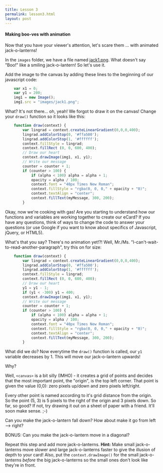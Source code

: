 ```yaml
---
title: Lesson 3
permalink: lesson3.html
layout: post
---
```

#### Making boo-ves with animation

Now that you have your viewer's attention, let's scare them ... with animated jack-o-lanterns!

In the `images` folder, we have a file named [jack1.png](images/jack1.png).  What doesn't say "Boo!" like a smiling jack-o-lantern!  So let's use it.

Add the image to the canvas by adding these lines to the beginning of our javascript code:

```javascript
    var x1 = 0;
    var y1 = 200;
    img1 = new Image();
    img1.src = "images/jack1.png";

```

What?  It's not there... oh, yeah!  We forgot to draw it on the canvas!  Change your `draw()` function so it looks like this:

```javascript
    function draw(context) {
        var lingrad = context.createLinearGradient(0,0,0,400);
        lingrad.addColorStop(0, '#ffa500');
        lingrad.addColorStop(1, '#ffffff');
        context.fillStyle = lingrad;
        context.fillRect (0, 0, 600, 400);
        // Draw our heart
        context.drawImage(img1, x1, y1);
        // Write our message
        counter = counter + 1;
        if (counter > 100) {
            if (alpha < 100) alpha = alpha + 1;
            opacity = alpha / 100;
            context.font = "40px Times New Roman";
            context.fillStyle = "rgba(0, 0, 0," + opacity + "0)";
            context.textAlign = "center";
            context.fillText(myMessage, 300, 200);
        }
```

Okay, now we're cooking with gas!  Are you starting to understand how our functions and variables are working together to create our eCard?  If you have any questions, think of ways to change the code to answer your questions (or use Google if you want to know about specifics of Javascript, jQuery, or HTML5).

What's that you say?  There's no animation yet!?! Well, Mr./Ms. "I-can't-wait-to-read-another-paragraph", try this on for size:

```javascript
    function draw(context) {
        var lingrad = context.createLinearGradient(0,0,0,400);
        lingrad.addColorStop(0, '#ffa500');
        lingrad.addColorStop(1, '#ffffff');
        context.fillStyle = lingrad;
        context.fillRect (0, 0, 600, 400);
        // Draw our heart
        y1 = y1 - 1;
        if (y1 < -300) y1 = 400;
        context.drawImage(img1, x1, y1);
        // Write our message
        counter = counter + 1;
        if (counter > 100) {
            if (alpha < 100) alpha = alpha + 1;
            opacity = alpha / 100;
            context.font = "40px Times New Roman";
            context.fillStyle = "rgba(0, 0, 0," + opacity + "0)";
            context.textAlign = "center";
            context.fillText(myMessage, 300, 200);
        }
```

What did we do?  Now everytime the `draw()` function is called, our `y1` variable decreases by 1.  This will move our jack-o-lantern upwards!

Why?

Well, `<canvas>` is a bit silly (IMHO) - it creates a grid of points and decides that the most important point, the "origin", is the top left corner.  That point is given the value (0,0): zero pixels up/down and zero pixels left/right.

Every other point is named according to it's grid distance from the origin.  So the point (5, 3) is 5 pixels to the right of the origin and 3 pixels down.  So far, so good?  If not, try drawing it out on a sheet of paper with a friend.  It'll soon make sense. ;-)

Can you make the jack-o-lantern fall down?  How about make it go from left --> right?

BONUS: Can you make the jack-o-lantern move in a diagonal?

Repeat this step and add more jack-o-lanterns.  **Hint:** Make small jack-o-lanterns move slower and large jack-o-lanterns faster to give the illusion of depth to your card!  Also, put the `context.drawImage()` for the small jack-o-lanterns _before_ the big jack-o-lanterns so the small ones don't look like they're in front.
